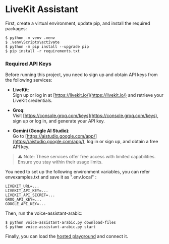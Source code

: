 # LiveKit Assistant

First, create a virtual environment, update pip, and install the required packages:

```
$ python -m venv .venv
$ .venv\Scripts\activate
$ python -m pip install --upgrade pip
$ pip install -r requirements.txt
```
### Required API Keys

Before running this project, you need to sign up and obtain API keys from the following services:

- **LiveKit**:  
  Sign up or log in at [https://livekit.io/](https://livekit.io/) and retrieve your LiveKit credentials.

- **Groq**:  
  Visit [https://console.groq.com/keys](https://console.groq.com/keys), sign up or log in, and generate your API key.

- **Gemini (Google AI Studio)**:  
  Go to [https://aistudio.google.com/app/](https://aistudio.google.com/app/), log in or sign up, and obtain a free API key.

> ⚠️ Note: These services offer free access with limited capabilities. Ensure you stay within their usage limits.

You need to set up the following environment variables, you can refer envexamples.txt and save it as ".env.local" :

```
LIVEKIT_URL=...
LIVEKIT_API_KEY=...
LIVEKIT_API_SECRET=...
GROQ_API_KEY=...
GOOGLE_API_KEY=...
```

Then, run the voice-assistant-arabic:

```
$ python voice-assistant-arabic.py download-files
$ python voice-assistant-arabic.py start
```

Finally, you can load the [hosted playground](https://agents-playground.livekit.io/) and connect it.
